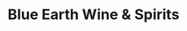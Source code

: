 ---
title: "Blue Earth Wine & Spirits"
url: /blue-earth/blue-earth-wine-und-spirits/
shop: Spirituosen
---